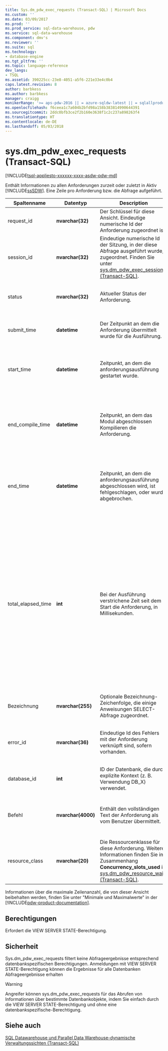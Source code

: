 ```yaml
---
title: Sys.dm_pdw_exec_requests (Transact-SQL) | Microsoft Docs
ms.custom: ''
ms.date: 03/09/2017
ms.prod: ''
ms.prod_service: sql-data-warehouse, pdw
ms.service: sql-data-warehouse
ms.component: dmv's
ms.reviewer: ''
ms.suite: sql
ms.technology:
- database-engine
ms.tgt_pltfrm: ''
ms.topic: language-reference
dev_langs:
- TSQL
ms.assetid: 390225cc-23e8-4051-a5f6-221e33e4c0b4
caps.latest.revision: 8
author: barbkess
ms.author: barbkess
manager: craigg
monikerRange: '>= aps-pdw-2016 || = azure-sqldw-latest || = sqlallproducts-allversions'
ms.openlocfilehash: f6ceea1c7a604b2bfd98a158b383814990644391
ms.sourcegitcommit: 2ddc0bfb3ce2f2b160e3638f1c2c237a898263f4
ms.translationtype: HT
ms.contentlocale: de-DE
ms.lasthandoff: 05/03/2018
---
```

# <a name="sysdmpdwexecrequests-transact-sql"></a>sys.dm_pdw_exec_requests (Transact-SQL)
[!INCLUDE[tsql-appliesto-xxxxxx-xxxx-asdw-pdw-md](../../includes/tsql-appliesto-xxxxxx-xxxx-asdw-pdw-md.md)]

  Enthält Informationen zu allen Anforderungen zurzeit oder zuletzt in Aktiv [!INCLUDE[ssSDW](../../includes/sssdw-md.md)]. Eine Zeile pro Anforderung bzw. die Abfrage aufgeführt.  
  
|Spaltenname|Datentyp|Description|Bereich|  
|-----------------|---------------|-----------------|-----------|  
|request_id|**nvarchar(32)**|Der Schlüssel für diese Ansicht. Eindeutige numerische Id der Anforderung zugeordnet ist.|Für alle Anforderungen im System eindeutig.|  
|session_id|**nvarchar(32)**|Eindeutige numerische Id der Sitzung, in der diese Abfrage ausgeführt wurde, zugeordnet. Finden Sie unter [sys.dm_pdw_exec_sessions &#40;Transact-SQL&#41;](../../relational-databases/system-dynamic-management-views/sys-dm-pdw-exec-sessions-transact-sql.md).||  
|status|**nvarchar(32)**|Aktueller Status der Anforderung.|"Wird ausgeführt", "Angehalten", "Abgeschlossen", "Abgebrochen", "Fehlgeschlagen".|  
|submit_time|**datetime**|Der Zeitpunkt an dem die Anforderung übermittelt wurde für die Ausführung.|Gültige **"DateTime"** kleiner oder gleich der aktuellen Uhrzeit und Start_time.|  
|start_time|**datetime**|Zeitpunkt, an dem die anforderungsausführung gestartet wurde.|NULL für Anforderungen in der Warteschlange. andernfalls, gültige **"DateTime"** kleiner oder gleich der aktuellen Zeit.|  
|end_compile_time|**datetime**|Zeitpunkt, an dem das Modul abgeschlossen Kompilieren die Anforderung.|NULL für Anforderungen, die noch nicht kompiliert. andernfalls ein gültiger **"DateTime"** kleiner Start_time und kleiner oder gleich der aktuellen Zeit.|
|end_time|**datetime**|Zeitpunkt, an dem die anforderungsausführung abgeschlossen wird, ist fehlgeschlagen, oder wurde abgebrochen.|NULL für in der Warteschlange "oder" aktiv Anforderungen. andernfalls ein gültiger **"DateTime"** kleiner oder gleich der aktuellen Zeit.|  
|total_elapsed_time|**int**|Bei der Ausführung verstrichene Zeit seit dem Start die Anforderung, in Millisekunden.|Zwischen 0 und der Unterschied zwischen Start_time und end_time des Intervalls.<br /><br /> Wenn Total_elapsed_time den maximalen Wert für eine ganze Zahl überschreitet, weiterhin Total_elapsed_time der maximale Wert sein. Diese Bedingung generiert die Warnung "der maximale Wert überschritten wurde."<br /><br /> Der maximale Wert in Millisekunden entspricht 24.8 Tage.|  
|Bezeichnung|**nvarchar(255)**|Optionale Bezeichnung-Zeichenfolge, die einige Anweisungen SELECT-Abfrage zugeordnet.|Eine beliebige Zeichenfolge mit "a-Z", "A-Z", "0-9', '_'.|  
|error_id|**nvarchar(36)**|Eindeutige Id des Fehlers mit der Anforderung verknüpft sind, sofern vorhanden.|Finden Sie unter [sys.dm_pdw_errors &#40;Transact-SQL&#41;](../../relational-databases/system-dynamic-management-views/sys-dm-pdw-errors-transact-sql.md); auf NULL festgelegt werden, wenn kein Fehler aufgetreten ist.|  
|database_id|**int**|ID der Datenbank, die durch explizite Kontext (z. B. Verwendung DB_X) verwendet.|Finden Sie unter-Id in [sys.databases &#40;Transact-SQL&#41;](../../relational-databases/system-catalog-views/sys-databases-transact-sql.md).|  
|Befehl|**nvarchar(4000)**|Enthält den vollständigen Text der Anforderung als vom Benutzer übermittelt.|Jeder gültige Abfrage oder einen Anforderung-Text. Abfragen, die länger als 4.000 Byte sind, werden abgeschnitten.|  
|resource_class|**nvarchar(20)**|Die Ressourcenklasse für diese Anforderung. Weitere Informationen finden Sie im Zusammenhang **Concurrency_slots_used** in [sys.dm_pdw_resource_waits &#40;Transact-SQL&#41;](../../relational-databases/system-dynamic-management-views/sys-dm-pdw-resource-waits-transact-sql.md).|SmallRC<br /><br /> MediumRC<br /><br /> LargeRC<br /><br /> XLargeRC|  
  
 Informationen über die maximale Zeilenanzahl, die von dieser Ansicht beibehalten werden, finden Sie unter "Minimale und Maximalwerte" in der [!INCLUDE[pdw-product-documentation](../../includes/pdw-product-documentation-md.md)].  
  
## <a name="permissions"></a>Berechtigungen  
 Erfordert die VIEW SERVER STATE-Berechtigung.  
  
## <a name="security"></a>Sicherheit  
 Sys.dm_pdw_exec_requests filtert keine Abfrageergebnisse entsprechend datenbankspezifischen Berechtigungen. Anmeldungen mit VIEW SERVER STATE-Berechtigung können die Ergebnisse für alle Datenbanken Abfrageergebnisse erhalten  
  
> [!WARNING]  
>  Angreifer können sys.dm_pdw_exec_requests für das Abrufen von Informationen über bestimmte Datenbankobjekte, indem Sie einfach durch die VIEW SERVER STATE-Berechtigung und ohne eine datenbankspezifische-Berechtigung.  
  
## <a name="see-also"></a>Siehe auch  
 [SQL Datawarehouse und Parallel Data Warehouse-dynamische Verwaltungssichten &#40;Transact-SQL&#41;](../../relational-databases/system-dynamic-management-views/sql-and-parallel-data-warehouse-dynamic-management-views.md)  
  
  
